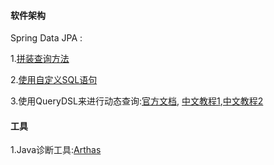 

#### 软件架构
Spring Data JPA :

1.[拼装查询方法](https://docs.spring.io/spring-data/jpa/docs/2.1.2.RELEASE/reference/html/#jpa.query-methods.query-creation)

2.[使用自定义SQL语句](https://docs.spring.io/spring-data/jpa/docs/2.1.2.RELEASE/reference/html/#jpa.query-methods.at-query) 

3.使用QueryDSL来进行动态查询:[官方文档](http://www.querydsl.com/static/querydsl/latest/reference/html/ch02.html#jpa_integration),
[中文教程1](https://www.jianshu.com/p/69dcb1b85bbb),[中文教程2](https://zhuanlan.zhihu.com/p/24778422?refer=dreawer)

#### 工具
1.Java诊断工具:[Arthas](https://github.com/alibaba/arthas/blob/master/README_CN.md)
